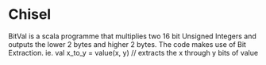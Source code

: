 # Chisel
BitVal is a scala programme that multiplies two 16 bit Unsigned Integers and outputs the lower 2 bytes and higher 2 bytes.
The code makes use of Bit Extraction.
ie. 
val x_to_y = value(x, y)    // extracts the x through y bits of value 
